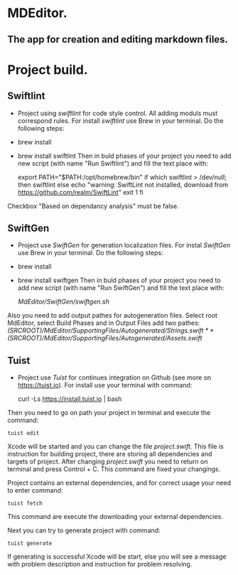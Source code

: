 #  MDEditor. 

## The app for creation and editing markdown files.

# Project build.

## Swiftlint

* Project using *swiftlint* for code style control. All adding moduls must correspond rules.
For install *swiftlint* use Brew in your terminal. Do the following steps:
- brew install
- brew install swiftlint
Then in buld phases of your project you need to add new script (with name "Run Swiftlint") and fill the text place with:

	export PATH="$PATH:/opt/homebrew/bin"
	if which swiftlint > /dev/null; then
		swiftlint
	else
		echo "warning: SwiftLint not installed, download from https://github.com/realm/SwiftLint"
		exit 1
	fi
	
Checkbox "Based on dependancy analysis" must be false.
	
## SwiftGen

* Project use *SwiftGen* for generation localization files.
For instal *SwiftGen* use Brew in your terminal. Do the following steps:
- brew install
- brew install swiftgen
Then in buld phases of your project you need to add new script (with name "Run SwiftGen") and fill the text place with:

	*MdEditor/SwiftGen/swiftgen.sh*
	
Also you need to add output pathes for autogeneration files. Select root MdEditor, select Build Phases and in
Output Files add two pathes:
	*$(SRCROOT)/MdEditor/SupportingFiles/Autogenerated/Strings.swift*
	*$(SRCROOT)/MdEditor/SupportingFiles/Autogenerated/Assets.swift*

## Tuist

* Project use *Tuist* for continues integration on Github (see more on https://tuist.io). For install use your terminal with command:

	curl -Ls https://install.tuist.io | bash

Then you need to go on path your project in terminal and execute the command:

	tuist edit

Xcode will be started and you can change the file *project.swift*. This file is instruction for building project, there are storing all dependencies and targets of project.
After changing *project.swift* you need to return on terminal and press Control + C. This command are fixed your changings.

Project contains an external dependencies, and for correct usage your need to enter command:

	tuist fetch

This command are execute the downloading your external dependencies.

Next you can try to generate project with command: 

	tuist generate

If generating is successful Xcode will be start, else you will see a message with problem description and instruction for problem resolving.
